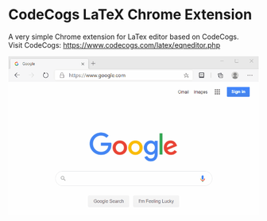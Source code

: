 # CodeCogs LaTeX Chrome Extension

A very simple Chrome extension for LaTex editor based on CodeCogs.  
Visit CodeCogs: https://www.codecogs.com/latex/eqneditor.php

<img src="doc/codecogs-chrome-extension.gif" width="640"/>
